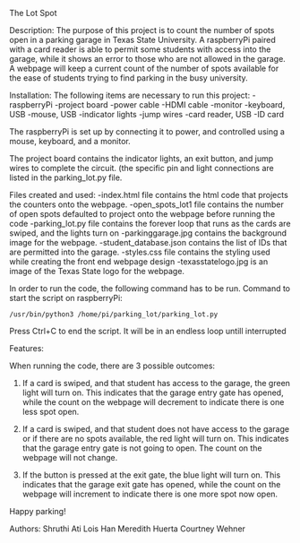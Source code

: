 The Lot Spot 

Description: 
The purpose of this project is to count the number of spots open in a parking garage in Texas State University. 
A raspberryPi paired with a card reader is able to permit some students with access into the garage, while it 
shows an error to those who are not allowed in the garage. A webpage will keep a current count of the number
of spots available for the ease of students trying to find parking in the busy university. 

Installation:
The following items are necessary to run this project:
-raspberryPi
-project board
-power cable
-HDMI cable
-monitor
-keyboard, USB
-mouse, USB
-indicator lights
-jump wires
-card reader, USB
-ID card

The raspberryPi is set up by connecting it to power, and controlled using a mouse, keyboard, and a 
monitor. 

The project board contains the indicator lights, an exit button, and jump wires to complete the circuit. 
(the specific pin and light connections are listed in the parking_lot.py file. 

Files created and used: 
-index.html file contains the html code that projects the counters onto the webpage. 
-open_spots_lot1 file contains the number of open spots defaulted to project onto the webpage before 
running the code
-parking_lot.py file contains the forever loop that runs as the cards are swiped, and the lights turn on
-parkinggarage.jpg contains the background image for the webpage.
-student_database.json contains the list of IDs that are permitted into the garage. 
-styles.css file contains the styling used while creating the front end webpage design
-texasstatelogo.jpg is an image of the Texas State logo for the webpage.

In order to run the code, the following command has to be run. 
Command to start the script on raspberryPi:
```
/usr/bin/python3 /home/pi/parking_lot/parking_lot.py
```
Press Ctrl+C to end the script. It will be in an endless loop untill interrupted


Features: 

When running the code, there are 3 possible outcomes:

1. If a card is swiped, and that student has access to the garage, the green light will turn on. 
This indicates that the garage entry gate has opened, while the count on the webpage will decrement
to indicate there is one less spot open. 

2. If a card is swiped, and that student does not have access to the garage or if there are no spots 
available, the red light will turn on. This indicates that the garage entry gate is not going to open. 
The count on the webpage will not change. 

3. If the button is pressed at the exit gate, the blue light will turn on. This indicates that the 
garage exit gate has opened, while the count on the webpage will increment to indicate there is one 
more spot now open. 

Happy parking!

Authors:
Shruthi Ati
Lois Han
Meredith Huerta
Courtney Wehner
